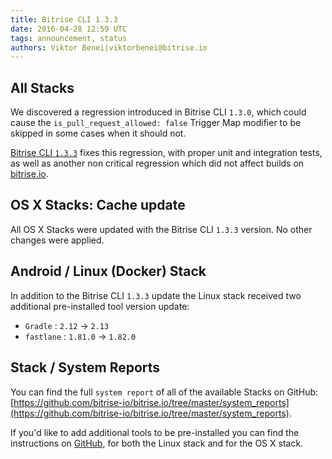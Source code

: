 ```yaml
---
title: Bitrise CLI 1.3.3
date: 2016-04-28 12:59 UTC
tags: announcement, status
authors: Viktor Benei|viktorbenei@bitrise.io
---
```


## All Stacks

We discovered a regression introduced in Bitrise CLI `1.3.0`,
which could cause the `is_pull_request_allowed: false` Trigger Map modifier
to be skipped in some cases when it should not.

[Bitrise CLI `1.3.3`](https://github.com/bitrise-io/bitrise/releases/tag/1.3.3) fixes this regression,
with proper unit and integration tests, as well as another non critical regression which did not
affect builds on [bitrise.io](https://www.bitrise.io).


## OS X Stacks: Cache update

All OS X Stacks were updated with the Bitrise CLI `1.3.3` version.
No other changes were applied.


## Android / Linux (Docker) Stack

In addition to the Bitrise CLI `1.3.3` update the Linux stack received
two additional pre-installed tool version update:

* `Gradle` : `2.12` -> `2.13`
* `fastlane` : `1.81.0` -> `1.82.0`


## Stack / System Reports

You can find the full `system report` of all of the available Stacks
on GitHub: [https://github.com/bitrise-io/bitrise.io/tree/master/system_reports](https://github.com/bitrise-io/bitrise.io/tree/master/system_reports).

If you'd like to add additional tools to be pre-installed you can find the
instructions on [GitHub](https://github.com/bitrise-io/bitrise.io#request-a-tool-to-be-pre-installed-on-a-build-machine),
for both the Linux stack and for the OS X stack.
